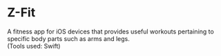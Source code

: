 # Z-Fit
A fitness app for iOS devices that provides useful workouts pertaining to specific body parts such as arms and legs.
<br />
(Tools used: Swift)
